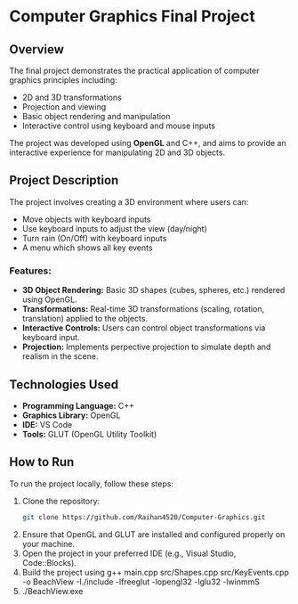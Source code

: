 # Computer Graphics Final Project

## Overview

The final project demonstrates the practical application of computer graphics principles including:

- 2D and 3D transformations
- Projection and viewing
- Basic object rendering and manipulation
- Interactive control using keyboard and mouse inputs

The project was developed using **OpenGL** and C++, and aims to provide an interactive experience for manipulating 2D and 3D objects.

## Project Description

The project involves creating a 3D environment where users can:

- Move objects with keyboard inputs
- Use keyboard inputs to adjust the view (day/night)
- Turn rain (On/Off) with keyboard inputs
- A menu which shows all key events

### Features:
- **3D Object Rendering:** Basic 3D shapes (cubes, spheres, etc.) rendered using OpenGL.
- **Transformations:** Real-time 3D transformations (scaling, rotation, translation) applied to the objects.
- **Interactive Controls:** Users can control object transformations via keyboard input.
- **Projection:** Implements perpective projection to simulate depth and realism in the scene.

## Technologies Used

- **Programming Language:** C++
- **Graphics Library:** OpenGL
- **IDE:** VS Code
- **Tools:** GLUT (OpenGL Utility Toolkit)

## How to Run

To run the project locally, follow these steps:

1. Clone the repository:
   ```bash
   git clone https://github.com/Raihan4520/Computer-Graphics.git
2. Ensure that OpenGL and GLUT are installed and configured properly on your machine.
3. Open the project in your preferred IDE (e.g., Visual Studio, Code::Blocks).
4. Build the project using g++ main.cpp src/Shapes.cpp src/KeyEvents.cpp -o BeachView -I./include -lfreeglut -lopengl32 -lglu32 -lwinmmS
5. ./BeachView.exe
